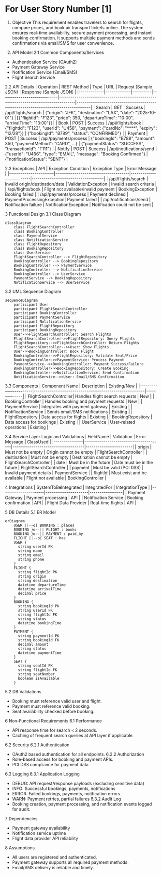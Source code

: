 # For User Story Number [1]

1. Objective
This requirement enables travelers to search for flights, compare prices, and book air transport tickets online. The system ensures real-time availability, secure payment processing, and instant booking confirmation. It supports multiple payment methods and sends confirmations via email/SMS for user convenience.

2. API Model
2.1 Common Components/Services
- Authentication Service (OAuth2)
- Payment Gateway Service
- Notification Service (Email/SMS)
- Flight Search Service

2.2 API Details
| Operation   | REST Method | Type     | URL                         | Request (Sample JSON)                                                                 | Response (Sample JSON)                                                              |
|-------------|-------------|----------|-----------------------------|--------------------------------------------------------------------------------------|-------------------------------------------------------------------------------------|
| Search      | GET         | Success  | /api/flights/search         | {"origin": "JFK", "destination": "LAX", "date": "2025-10-01"}               | [{"flightId": "F123", "price": 350, "departureTime": "10:00", "arrivalTime": "13:00"}] |
| Book        | POST        | Success  | /api/flights/book           | {"flightId": "F123", "userId": "U456", "payment": {"cardNo": "****", "expiry": "12/28"}} | {"bookingId": "B789", "status": "CONFIRMED"}                                   |
| Payment     | POST        | Success  | /api/payments/process       | {"bookingId": "B789", "amount": 350, "paymentMethod": "CARD", ...}            | {"paymentStatus": "SUCCESS", "transactionId": "T111"}                          |
| Notify      | POST        | Success  | /api/notifications/send     | {"userId": "U456", "type": "EMAIL", "message": "Booking Confirmed"}           | {"notificationStatus": "SENT"}                                                    |

2.3 Exceptions
| API                   | Exception Condition                  | Exception Type           | Error Message                       |
|-----------------------|--------------------------------------|--------------------------|-------------------------------------|
| /api/flights/search   | Invalid origin/destination/date      | ValidationException      | Invalid search criteria             |
| /api/flights/book     | Flight not available/invalid payment | BookingException         | Booking failed                      |
| /api/payments/process | Payment declined                     | PaymentProcessingException| Payment failed                      |
| /api/notifications/send | Notification failure               | NotificationException    | Notification could not be sent      |

3 Functional Design
3.1 Class Diagram
```mermaid
classDiagram
    class FlightSearchController
    class BookingController
    class PaymentService
    class NotificationService
    class FlightRepository
    class BookingRepository
    class UserService
    FlightSearchController --> FlightRepository
    BookingController --> BookingRepository
    BookingController --> PaymentService
    BookingController --> NotificationService
    BookingController --> UserService
    PaymentService --> BookingRepository
    NotificationService --> UserService
```

3.2 UML Sequence Diagram
```mermaid
sequenceDiagram
    participant User
    participant FlightSearchController
    participant BookingController
    participant PaymentService
    participant NotificationService
    participant FlightRepository
    participant BookingRepository
    User->>FlightSearchController: Search Flights
    FlightSearchController->>FlightRepository: Query Flights
    FlightRepository-->>FlightSearchController: Return Flights
    FlightSearchController-->>User: Show Flights
    User->>BookingController: Book Flight
    BookingController->>FlightRepository: Validate Seat/Price
    BookingController->>PaymentService: Process Payment
    PaymentService-->>BookingController: Payment Success/Failure
    BookingController->>BookingRepository: Create Booking
    BookingController->>NotificationService: Send Confirmation
    NotificationService-->>User: Email/SMS Confirmation
```

3.3 Components
| Component Name         | Description                                             | Existing/New |
|-----------------------|---------------------------------------------------------|--------------|
| FlightSearchController| Handles flight search requests                           | New          |
| BookingController     | Handles booking and payment requests                     | New          |
| PaymentService        | Integrates with payment gateway                          | Existing     |
| NotificationService   | Sends email/SMS notifications                           | Existing     |
| FlightRepository      | Data access for flights                                  | Existing     |
| BookingRepository     | Data access for bookings                                 | Existing     |
| UserService           | User-related operations                                  | Existing     |

3.4 Service Layer Logic and Validations
| FieldName     | Validation                             | Error Message                       | ClassUsed              |
|---------------|----------------------------------------|-------------------------------------|------------------------|
| origin        | Must not be empty                      | Origin cannot be empty              | FlightSearchController |
| destination   | Must not be empty                      | Destination cannot be empty         | FlightSearchController |
| date          | Must be in the future                  | Date must be in the future          | FlightSearchController |
| payment       | Must be valid (PCI DSS)                | Invalid payment details             | PaymentService         |
| flightId      | Must exist and be available            | Flight not available                | BookingController      |

4 Integrations
| SystemToBeIntegrated | IntegratedFor         | IntegrationType |
|----------------------|----------------------|-----------------|
| Payment Gateway      | Payment processing   | API             |
| Notification Service | Booking confirmation | API             |
| Flight Data Provider | Real-time flights    | API             |

5 DB Details
5.1 ER Model
```mermaid
erDiagram
    USER ||--o{ BOOKING : places
    BOOKING }o--|| FLIGHT : books
    BOOKING }o--|| PAYMENT : paid_by
    FLIGHT ||--o{ SEAT : has
    USER {
      string userId PK
      string name
      string email
      string phone
    }
    FLIGHT {
      string flightId PK
      string origin
      string destination
      datetime departureTime
      datetime arrivalTime
      decimal price
    }
    BOOKING {
      string bookingId PK
      string userId FK
      string flightId FK
      string status
      datetime bookingTime
    }
    PAYMENT {
      string paymentId PK
      string bookingId FK
      decimal amount
      string status
      datetime paymentTime
    }
    SEAT {
      string seatId PK
      string flightId FK
      string seatNumber
      boolean isAvailable
    }
```

5.2 DB Validations
- Booking must reference valid user and flight.
- Payment must reference valid booking.
- Seat availability checked before booking.

6 Non-Functional Requirements
6.1 Performance
- API response time for search < 2 seconds.
- Caching of frequent search queries at API layer if applicable.

6.2 Security
6.2.1 Authentication
- OAuth2 based authentication for all endpoints.
6.2.2 Authorization
- Role-based access for booking and payment APIs.
- PCI DSS compliance for payment data.

6.3 Logging
6.3.1 Application Logging
- DEBUG: API request/response payloads (excluding sensitive data)
- INFO: Successful bookings, payments, notifications
- ERROR: Failed bookings, payments, notification errors
- WARN: Payment retries, partial failures
6.3.2 Audit Log
- Booking creation, payment processing, and notification events logged for audit.

7 Dependencies
- Payment gateway availability
- Notification service uptime
- Flight data provider API reliability

8 Assumptions
- All users are registered and authenticated.
- Payment gateway supports all required payment methods.
- Email/SMS delivery is reliable and timely.
